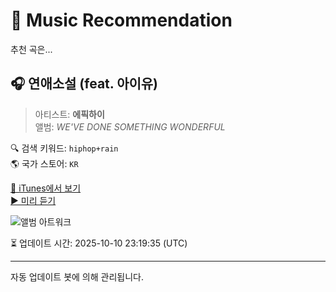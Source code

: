 
# 🎵 Music Recommendation

추천 곡은...

## 🎧 연애소설 (feat. 아이유)  
> 아티스트: **에픽하이**  
> 앨범: _WE'VE DONE SOMETHING WONDERFUL_  

🔍 검색 키워드: `hiphop+rain`  
🌎 국가 스토어: `KR`

[🔗 iTunes에서 보기](https://music.apple.com/kr/album/%EC%97%B0%EC%95%A0%EC%86%8C%EC%84%A4-feat-%EC%95%84%EC%9D%B4%EC%9C%A0/1299101327?i=1299101336&uo=4)  
[▶️ 미리 듣기](https://audio-ssl.itunes.apple.com/itunes-assets/AudioPreview115/v4/29/e7/99/29e79986-55c8-1867-79f7-ff24469a8df2/mzaf_1880348974543530121.plus.aac.p.m4a)

![앨범 아트워크](https://is1-ssl.mzstatic.com/image/thumb/Music114/v4/19/00/dd/1900dd2f-2d37-f089-8fc0-bb2c07a81802/COVER_fin_4000X4000.jpg/100x100bb.jpg)

⏳ 업데이트 시간: 2025-10-10 23:19:35 (UTC)

---
자동 업데이트 봇에 의해 관리됩니다.
